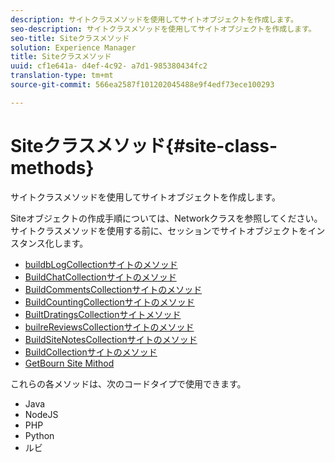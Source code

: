 ```yaml
---
description: サイトクラスメソッドを使用してサイトオブジェクトを作成します。
seo-description: サイトクラスメソッドを使用してサイトオブジェクトを作成します。
seo-title: Siteクラスメソッド
solution: Experience Manager
title: Siteクラスメソッド
uuid: cf1e641a- d4ef-4c92- a7d1-985380434fc2
translation-type: tm+mt
source-git-commit: 566ea2587f101202045488e9f4edf73ece100293

---
```



# Siteクラスメソッド{#site-class-methods}

サイトクラスメソッドを使用してサイトオブジェクトを作成します。

Siteオブジェクトの作成手順については、Networkクラスを参照してください。サイトクラスメソッドを使用する前に、セッションでサイトオブジェクトをインスタンス化します。

* [buildbLogCollectionサイトのメソッド](../c-installing-libraries/r-buildblogcollection-site-method.md#r_buildblogcollection_site_method)
* [BuildChatCollectionサイトのメソッド](../c-installing-libraries/r-buildchatcollection-site-method.md#r_buildchatcollection_site_method)
* [BuildCommentsCollectionサイトのメソッド](../c-installing-libraries/r-buildcommentscollection-site-method.md#r_buildcommentscollection_site_method)
* [BuildCountingCollectionサイトのメソッド](../c-installing-libraries/r-buildcountingcollection-site-method.md#r_buildcountingcollection_site_method)
* [BuiltDratingsCollectionサイトメソッド](../c-installing-libraries/r-buildratingscollection-site-method.md#r_buildratingscollection_site_method)
* [builreReviewsCollectionサイトのメソッド](../c-installing-libraries/r-buildreviewscollection-site-method.md#r_buildreviewscollection_site_method)
* [BuildSiteNotesCollectionサイトのメソッド](../c-installing-libraries/r-buildsitenotescollection-site-method.md#r_buildsitenotescollection_site_method)
* [BuildCollectionサイトのメソッド](../c-installing-libraries/r-buildcollection-site-method.md#r_buildcollection_site_method)
* [GetBourn Site Mithod](../c-installing-libraries/r-geturn-site-method.md#r_geturn_site_method)

これらの各メソッドは、次のコードタイプで使用できます。

* Java
* NodeJS
* PHP
* Python
* ルビ

